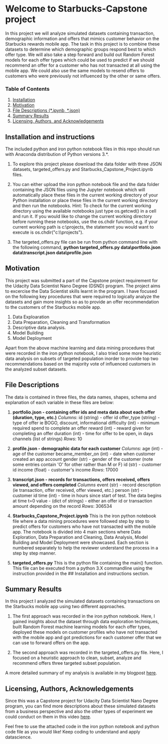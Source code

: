 # Welcome to Starbucks-Capstone project
In this project we will analyze simulated datasets containing transaction, demographic information and offers that mimics customer behavior on the Starbucks rewards mobile app. The task in this project is to combine these datasets to determine which demographic groups respond best to which offer type. We will also take a step forward and build out Random Forest models for each offer types which could be used to predict if we should recommend an offer for a customer who has not transacted at all using the mobile app. We could also use the same models to resend offers to customers who were previously not influenced by the other or same offers.   

### Table of Contents

1. [Installation](#installation)
2. [Motivation](#motivation)
3. [File Descriptions (*.ipynb, *.json)](#files)
4. [Summary Results](#summaryresults)
5. [Licensing, Authors, and Acknowledgements](#licensing)

## Installation and instructions <a name="installation"></a>

The included python and iron python notebook files in this repo should run with Anaconda distribution of Python versions 3.*.

1. To explore this project please download the data folder with three JSON datasets, targeted_offers.py and Starbucks_Capstone_Project.ipynb files.

2. You can either upload the iron python notebook file and the data folder containing the JSON files using the Jupyter notebook which will automatically place these files in the current working directory of your Python installation or place these files in the current working directory and then run the notebooks.
Hint: To check for the current working directory using the available notebooks just type os.getcwd() in a cell and run it. If you would like to change the current working directory before running these notebooks, use the os.chdir function, e.g. if your current working path is c:\projects, the statement you would want to execute is os.chdir("c:&#92;&#92;projects").

3. The targeted_offers.py file can be run from python command line with the following command,
**python targeted_offers.py data\portfolio.json data\transcript.json data\profile.json**

## Motivation<a name="motivation"></a>
This project was submitted a part of the Capstone project requirement for the Udacity Data Scientist Nano Degree (DSND) program. The project aims to excercise the Data Scientist skills learnt in the program. I have focused on the following key procedures that were required to logically analyze the datasets and gain more insights so as to provide an offer recommendation to the customers of the Starbucks mobile app.
1. Data Exploaration
2. Data Preparation, Cleaning and Transformation
3. Descriptive data analysis.
4. Model Building
5. Model Deployment

Apart from the above machine learning and data mining procedures that were recorded in the iron python notebook, I also tried some more heuristic data analysis on subsets of targeted population inorder to provide top two recommendations based on the majority vote of influenced customers in the analyzed subset datasets. 
## File Descriptions <a name="files"></a>

The data is contained in three files, the data names, shapes, schema and explanation of each variable in these files are below:

1. **portfolio.json - containing offer ids and meta data about each offer (duration, type, etc.)**
    *Columns*:
        id (string) - offer id
        offer_type (string) - type of offer ie BOGO, discount, informational
        difficulty (int) - minimum required spend to complete an offer
        reward (int) - reward given for completing an offer
        duration (int) - time for offer to be open, in days
        channels (list of strings)
	*Rows*: 10 

2. **profile.json - demographic data for each customer**
    *Columns*:
        age (int) - age of the customer
        became_member_on (int) - date when customer created an app account
        gender (str) - gender of the customer (note some entries contain 'O' for other rather than M or F)
        id (str) - customer id
        income (float) - customer's income
    *Rows*: 17000
	
3. **transcript.json - records for transactions, offers received, offers viewed, and offers completed**
    *Columns*
        event (str) - record description (ie transaction, offer received, offer viewed, etc.)
        person (str) - customer id
        time (int) - time in hours since start of test. The data begins at time t=0
        value - (dict of strings) - either an offer id or transaction amount depending on the record
	*Rows*: 306534

4. **Starbucks_Capstone_Project.ipynb**
    This is the iron python notebook file where a data mining procedures were followed step by step to predict offers for customers who have not transacted with the mobile app. The notebook is divided into 4 main sections where Data Exploration, Data Preparation and Cleaning, Data Analysis, Model Building and Model Deployment were showcased. Each section is numbered separately to help the reviewer understand the process in a step by step manner.

5. **targeted_offers.py**
    This is the python file containing the main() function. This file can be executed from a python 3.X commandline using the instruction provided in the ## Installation and instructions <a name="installation"></a> section.
	
## Summary Results<a name="results"></a>
In this project I analyzed the simulated datasets containing transactions on the Starbucks mobile app using two different approaches.

1. The first approach was recorded in the iron python notebook. Here, I gained insights about the dataset through data exploration techniques, built Random Forest machine learning models for each offer types, deployed these models on customer profiles who have not transacted with the mobile app and got predictions for each customer offer that we can use to forward offers on the app.

2. The second approach was recorded in the targeted_offers.py file. Here, I focused on a heuristic approach to clean, subset, analyze and recommend offers three targeted subset population.

A more detailed summary of my analysis is available in my blogpost [here]().

## Licensing, Authors, Acknowledgements<a name="licensing"></a>
Since this was a Capstone project for Udacity Data Scientist Nano Degree program, you can find more descriptions about these simulated datasets from a business perspective and also the other types of experiment we could conduct on them in this video [here](https://classroom.udacity.com/nanodegrees/nd025/parts/84260e1f-2926-4127-895f-cc4432b05059/modules/80c955ce-72f2-403a-9bf5-cc58636dab9d/lessons/d6285247-6bc0-4783-b118-6f41981b9469/concepts/480e9dc2-4726-4582-81d7-3b8e6a863450). 

Feel free to use the attached code in the iron python notebook and python code file as you would like! Keep coding to understand and apply datascience.